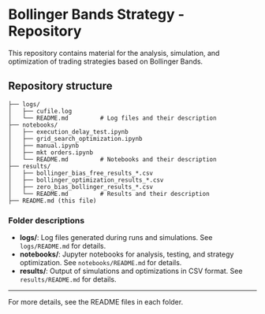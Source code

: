 
# Bollinger Bands Strategy - Repository

This repository contains material for the analysis, simulation, and optimization of trading strategies based on Bollinger Bands.

## Repository structure

```
├── logs/
│   ├── cufile.log
│   └── README.md         # Log files and their description
├── notebooks/
│   ├── execution_delay_test.ipynb
│   ├── grid_search_optimization.ipynb
│   ├── manual.ipynb
│   ├── mkt orders.ipynb
│   └── README.md         # Notebooks and their description
├── results/
│   ├── bollinger_bias_free_results_*.csv
│   ├── bollinger_optimization_results_*.csv
│   ├── zero_bias_bollinger_results_*.csv
│   └── README.md         # Results and their description
├── README.md (this file)
```

### Folder descriptions
- **logs/**: Log files generated during runs and simulations. See `logs/README.md` for details.
- **notebooks/**: Jupyter notebooks for analysis, testing, and strategy optimization. See `notebooks/README.md` for details.
- **results/**: Output of simulations and optimizations in CSV format. See `results/README.md` for details.

---

For more details, see the README files in each folder.

